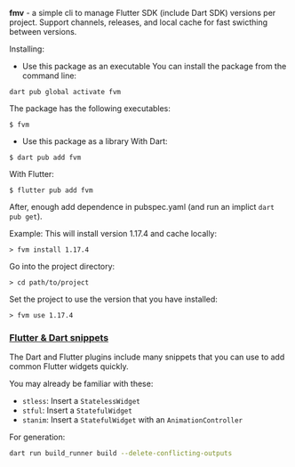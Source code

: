 **fmv** - a simple cli to manage Flutter SDK (include Dart SDK) versions per project. Support channels, releases, and local cache for fast swicthing between versions.

Installing:
- Use this package as an executable
You can install the package from the command line:
```
dart pub global activate fvm
```
The package has the following executables:
```
$ fvm
```
- Use this package as a library
With Dart:
```
$ dart pub add fvm
```
With Flutter:
```
$ flutter pub add fvm
```
After, enough add dependence in pubspec.yaml (and run an implict `dart pub get`).

Example:
This will install version 1.17.4 and cache locally:
```
> fvm install 1.17.4
```
Go into the project directory:
```
> cd path/to/project
```
Set the project to use the version that you have installed:
```
> fvm use 1.17.4
```

### [Flutter & Dart snippets](https://codewithandrea.com/articles/vscode-shortcuts-extensions-settings-flutter-development/#5-flutter-&-dart-snippets)

The Dart and Flutter plugins include many snippets that you can use to add common Flutter widgets quickly.

You may already be familiar with these:

- `stless`: Insert a `StatelessWidget`
- `stful`: Insert a `StatefulWidget`
- `stanim`: Insert a `StatefulWidget` with an `AnimationController`

For generation:

```sh
dart run build_runner build --delete-conflicting-outputs
```